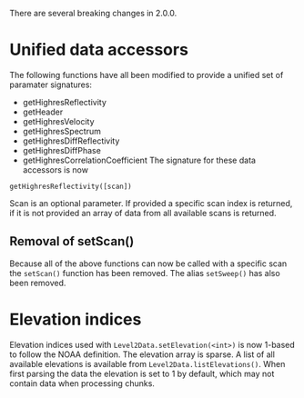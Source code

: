 There are several breaking changes in 2.0.0.

# Unified data accessors
The following functions have all been modified to provide a unified set of paramater signatures:
- getHighresReflectivity
- getHeader
- getHighresVelocity
- getHighresSpectrum
- getHighresDiffReflectivity
- getHighresDiffPhase
- getHighresCorrelationCoefficient
The signature for these data accessors is now
```
getHighresReflectivity([scan])
```
Scan is an optional parameter. If provided a specific scan index is returned, if it is not provided an array of data from all available scans is returned.

## Removal of setScan(<int>)
Because all of the above functions can now be called with a specific scan the `setScan()` function has been removed. The alias `setSweep()` has also been removed.

# Elevation indices
Elevation indices used with `Level2Data.setElevation(<int>)` is now 1-based to follow the NOAA definition. The elevation array is sparse. A list of all available elevations is available from `Level2Data.listElevations()`. When first parsing the data the elevation is set to 1 by default, which may not contain data when processing chunks.

